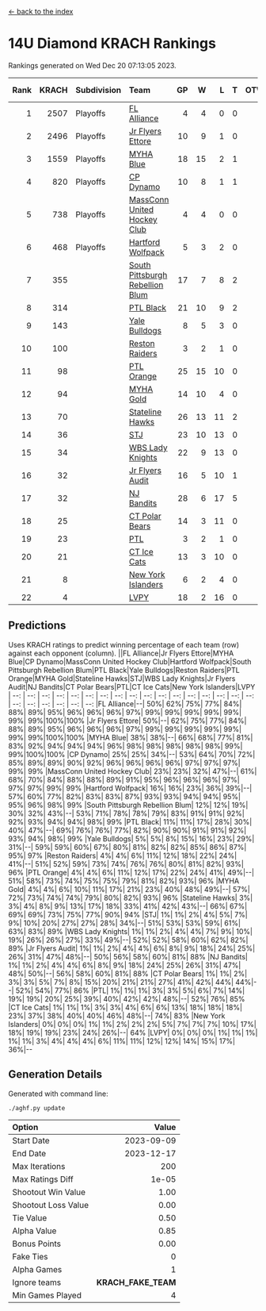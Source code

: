 [<- back to the index](readme.md)
# 14U Diamond KRACH Rankings
Rankings generated on Wed Dec 20 07:13:05 2023.

Rank|KRACH|Subdivision|Team|GP|W|L|T|OTW|OTL|SoS|Exp Wins|Win Diff
---:|---:|:---|:---|---:|---:|---:|---:|---:|---:|---:|---:|---:
1|2507|Playoffs|[FL Alliance](https://gamesheetstats.com/seasons/3663/teams/156905/schedule)|4|4|0|0|0|0|83|4.8|-0.0
2|2496|Playoffs|[Jr Flyers Ettore](https://gamesheetstats.com/seasons/3663/teams/140817/schedule)|10|9|1|0|0|1|337|9.8|-0.0
3|1559|Playoffs|[MYHA Blue](https://gamesheetstats.com/seasons/3663/teams/140816/schedule)|18|15|2|1|2|0|342|16.3|-0.0
4|820|Playoffs|[CP Dynamo](https://gamesheetstats.com/seasons/3663/teams/140823/schedule)|10|8|1|1|0|0|236|9.4|0.0
5|738|Playoffs|[MassConn United Hockey Club](https://gamesheetstats.com/seasons/3663/teams/140810/schedule)|4|4|0|0|0|0|23|4.9|0.0
6|468|Playoffs|[Hartford Wolfpack](https://gamesheetstats.com/seasons/3663/teams/140814/schedule)|5|3|2|0|0|1|436|3.8|-0.0
7|355||[South Pittsburgh Rebellion Blum](https://gamesheetstats.com/seasons/3663/teams/140812/schedule)|17|7|8|2|0|0|895|8.9|0.0
8|314||[PTL Black](https://gamesheetstats.com/seasons/3663/teams/140815/schedule)|21|10|9|2|0|0|798|11.8|-0.0
9|143||[Yale Bulldogs](https://gamesheetstats.com/seasons/3663/teams/156906/schedule)|8|5|3|0|1|0|115|5.9|0.0
10|100||[Reston Raiders](https://gamesheetstats.com/seasons/3663/teams/140829/schedule)|3|2|1|0|0|0|100|2.9|0.0
11|98||[PTL Orange](https://gamesheetstats.com/seasons/3663/teams/140821/schedule)|25|15|10|0|1|1|177|15.9|0.0
12|94||[MYHA Gold](https://gamesheetstats.com/seasons/3663/teams/140824/schedule)|14|10|4|0|0|1|45|10.9|0.0
13|70||[Stateline Hawks](https://gamesheetstats.com/seasons/3663/teams/140813/schedule)|26|13|11|2|1|1|232|14.9|0.0
14|36||[STJ](https://gamesheetstats.com/seasons/3663/teams/140822/schedule)|23|10|13|0|1|0|165|10.9|0.0
15|34||[WBS Lady Knights](https://gamesheetstats.com/seasons/3663/teams/140825/schedule)|22|9|13|0|0|0|285|9.9|0.0
16|32||[Jr Flyers Audit](https://gamesheetstats.com/seasons/3663/teams/140819/schedule)|16|5|10|1|0|0|149|6.4|0.0
17|32||[NJ Bandits](https://gamesheetstats.com/seasons/3663/teams/140811/schedule)|28|6|17|5|0|0|433|9.4|0.0
18|25||[CT Polar Bears](https://gamesheetstats.com/seasons/3663/teams/140818/schedule)|14|3|11|0|0|0|470|3.9|0.0
19|23||[PTL](https://gamesheetstats.com/seasons/3663/teams/140827/schedule)|3|2|1|0|0|0|13|2.9|0.0
20|21||[CT Ice Cats](https://gamesheetstats.com/seasons/3663/teams/140826/schedule)|13|3|10|0|0|1|274|3.9|0.0
21|8||[New York Islanders](https://gamesheetstats.com/seasons/3663/teams/140832/schedule)|6|2|4|0|0|0|26|2.9|0.0
22|4||[LVPY](https://gamesheetstats.com/seasons/3663/teams/140820/schedule)|18|2|16|0|0|0|45|2.9|0.0

## Predictions
Uses KRACH ratings to predict winning percentage of each team (row) against each opponent (column).
||FL Alliance|Jr Flyers Ettore|MYHA Blue|CP Dynamo|MassConn United Hockey Club|Hartford Wolfpack|South Pittsburgh Rebellion Blum|PTL Black|Yale Bulldogs|Reston Raiders|PTL Orange|MYHA Gold|Stateline Hawks|STJ|WBS Lady Knights|Jr Flyers Audit|NJ Bandits|CT Polar Bears|PTL|CT Ice Cats|New York Islanders|LVPY
| --: | --: | --: | --: | --: | --: | --: | --: | --: | --: | --: | --: | --: | --: | --: | --: | --: | --: | --: | --: | --: | --: | --: 
|FL Alliance|--| 50%| 62%| 75%| 77%| 84%| 88%| 89%| 95%| 96%| 96%| 96%| 97%| 99%| 99%| 99%| 99%| 99%| 99%| 99%|100%|100%
|Jr Flyers Ettore| 50%|--| 62%| 75%| 77%| 84%| 88%| 89%| 95%| 96%| 96%| 96%| 97%| 99%| 99%| 99%| 99%| 99%| 99%| 99%|100%|100%
|MYHA Blue| 38%| 38%|--| 66%| 68%| 77%| 81%| 83%| 92%| 94%| 94%| 94%| 96%| 98%| 98%| 98%| 98%| 98%| 99%| 99%|100%|100%
|CP Dynamo| 25%| 25%| 34%|--| 53%| 64%| 70%| 72%| 85%| 89%| 89%| 90%| 92%| 96%| 96%| 96%| 96%| 97%| 97%| 97%| 99%| 99%
|MassConn United Hockey Club| 23%| 23%| 32%| 47%|--| 61%| 68%| 70%| 84%| 88%| 88%| 89%| 91%| 95%| 96%| 96%| 96%| 97%| 97%| 97%| 99%| 99%
|Hartford Wolfpack| 16%| 16%| 23%| 36%| 39%|--| 57%| 60%| 77%| 82%| 83%| 83%| 87%| 93%| 93%| 94%| 94%| 95%| 95%| 96%| 98%| 99%
|South Pittsburgh Rebellion Blum| 12%| 12%| 19%| 30%| 32%| 43%|--| 53%| 71%| 78%| 78%| 79%| 83%| 91%| 91%| 92%| 92%| 93%| 94%| 94%| 98%| 99%
|PTL Black| 11%| 11%| 17%| 28%| 30%| 40%| 47%|--| 69%| 76%| 76%| 77%| 82%| 90%| 90%| 91%| 91%| 92%| 93%| 94%| 98%| 99%
|Yale Bulldogs|  5%|  5%|  8%| 15%| 16%| 23%| 29%| 31%|--| 59%| 59%| 60%| 67%| 80%| 81%| 82%| 82%| 85%| 86%| 87%| 95%| 97%
|Reston Raiders|  4%|  4%|  6%| 11%| 12%| 18%| 22%| 24%| 41%|--| 51%| 52%| 59%| 73%| 74%| 76%| 76%| 80%| 81%| 82%| 93%| 96%
|PTL Orange|  4%|  4%|  6%| 11%| 12%| 17%| 22%| 24%| 41%| 49%|--| 51%| 58%| 73%| 74%| 75%| 75%| 79%| 81%| 82%| 93%| 96%
|MYHA Gold|  4%|  4%|  6%| 10%| 11%| 17%| 21%| 23%| 40%| 48%| 49%|--| 57%| 72%| 73%| 74%| 74%| 79%| 80%| 82%| 93%| 96%
|Stateline Hawks|  3%|  3%|  4%|  8%|  9%| 13%| 17%| 18%| 33%| 41%| 42%| 43%|--| 66%| 67%| 69%| 69%| 73%| 75%| 77%| 90%| 94%
|STJ|  1%|  1%|  2%|  4%|  5%|  7%|  9%| 10%| 20%| 27%| 27%| 28%| 34%|--| 51%| 53%| 53%| 59%| 61%| 63%| 83%| 89%
|WBS Lady Knights|  1%|  1%|  2%|  4%|  4%|  7%|  9%| 10%| 19%| 26%| 26%| 27%| 33%| 49%|--| 52%| 52%| 58%| 60%| 62%| 82%| 89%
|Jr Flyers Audit|  1%|  1%|  2%|  4%|  4%|  6%|  8%|  9%| 18%| 24%| 25%| 26%| 31%| 47%| 48%|--| 50%| 56%| 58%| 60%| 81%| 88%
|NJ Bandits|  1%|  1%|  2%|  4%|  4%|  6%|  8%|  9%| 18%| 24%| 25%| 26%| 31%| 47%| 48%| 50%|--| 56%| 58%| 60%| 81%| 88%
|CT Polar Bears|  1%|  1%|  2%|  3%|  3%|  5%|  7%|  8%| 15%| 20%| 21%| 21%| 27%| 41%| 42%| 44%| 44%|--| 52%| 54%| 77%| 86%
|PTL|  1%|  1%|  1%|  3%|  3%|  5%|  6%|  7%| 14%| 19%| 19%| 20%| 25%| 39%| 40%| 42%| 42%| 48%|--| 52%| 76%| 85%
|CT Ice Cats|  1%|  1%|  1%|  3%|  3%|  4%|  6%|  6%| 13%| 18%| 18%| 18%| 23%| 37%| 38%| 40%| 40%| 46%| 48%|--| 74%| 83%
|New York Islanders|  0%|  0%|  0%|  1%|  1%|  2%|  2%|  2%|  5%|  7%|  7%|  7%| 10%| 17%| 18%| 19%| 19%| 23%| 24%| 26%|--| 64%
|LVPY|  0%|  0%|  0%|  1%|  1%|  1%|  1%|  1%|  3%|  4%|  4%|  4%|  6%| 11%| 11%| 12%| 12%| 14%| 15%| 17%| 36%|--

## Generation Details

Generated with command line:
```
./aghf.py update
```

| Option | Value |
| :----- | ----: |
| Start Date | 2023-09-09 |
| End Date | 2023-12-17 |
| Max Iterations | 200 |
| Max Ratings Diff | 1e-05 |
| Shootout Win Value | 1.00 |
| Shootout Loss Value | 0.00 |
| Tie Value | 0.50 |
| Alpha Value | 0.85 |
| Bonus Points | 0.00 |
| Fake Ties | 0 |
| Alpha Games | 1 |
| Ignore teams | __KRACH_FAKE_TEAM__ |
| Min Games Played | 4 |

